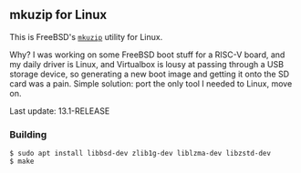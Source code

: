 ## mkuzip for Linux

This is FreeBSD's [`mkuzip`](https://www.freebsd.org/cgi/man.cgi?query=mkuzip&manpath=FreeBSD+13.1-RELEASE+and+Ports) utility for Linux. 

Why? I was working on some FreeBSD boot stuff for a RISC-V board, and my daily driver is Linux, and Virtualbox is lousy at passing through a USB storage device, so generating a new boot image and getting it onto the SD card was a pain. Simple solution: port the only tool I needed to Linux, move on.

Last update: 13.1-RELEASE

### Building

```
$ sudo apt install libbsd-dev zlib1g-dev liblzma-dev libzstd-dev
$ make
```
